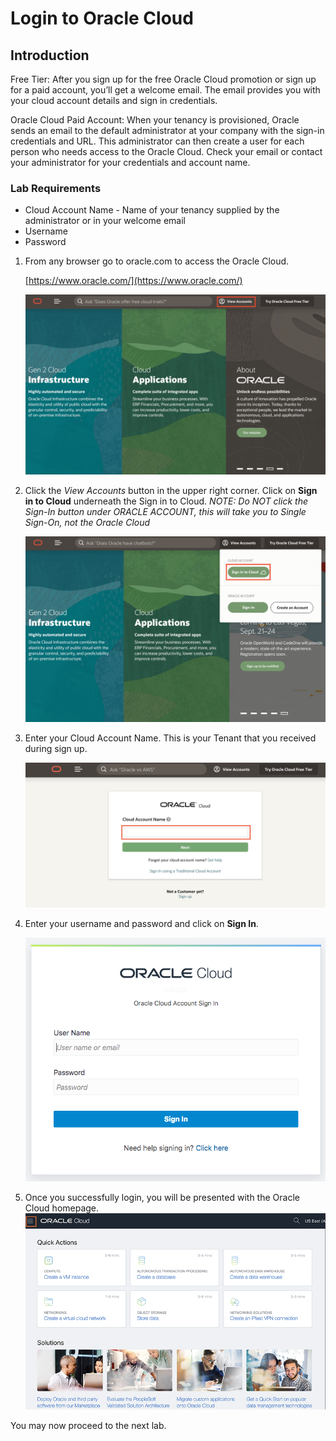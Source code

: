 # Login to Oracle Cloud #

## Introduction

Free Tier:  After you sign up for the free Oracle Cloud promotion or sign up for a paid account, you’ll get a welcome email. The email provides you with your cloud account details and sign in credentials.

Oracle Cloud Paid Account:  When your tenancy is provisioned, Oracle sends an email to the default administrator at your company with the sign-in credentials and URL. This administrator can then create a user for each person who needs access to the Oracle Cloud. Check your email or contact your administrator for your credentials and account name.

### Lab Requirements
- Cloud Account Name - Name of your tenancy supplied by the administrator or in your welcome email
- Username
- Password

1. From any browser go to oracle.com to access the Oracle Cloud.

    [https://www.oracle.com/](https://www.oracle.com/)

    ![](images/cloud-login-1.png " ")

2.  Click the *View Accounts* button in the upper right corner.  Click on **Sign in to Cloud** underneath the Sign in to Cloud.  *NOTE:  Do NOT click the Sign-In button under ORACLE ACCOUNT, this will take you to Single Sign-On, not the Oracle Cloud*

    ![](images/cloud-login-2.png " ")   

3. Enter your Cloud Account Name.  This is your Tenant that you received during sign up.

    ![](images/cloud-login-tenant.png " ")   

3. Enter your username and password and click on **Sign In**.

    ![](images/cloud-login-3.png " ")   


4. Once you successfully login, you will be presented with the Oracle Cloud homepage. 
  ![](./images/cloud-homepage.png " ") 

You may now proceed to the next lab.